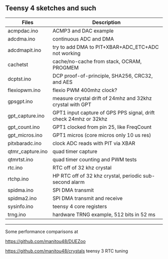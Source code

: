 ##  Teensy 4 sketches and such 

Files | Description
---|---
acmpdac.ino  |    ACMP3 and DAC example
adcdma.ino   |    continuous ADC and DMA
adcdmapit.ino|    try to add DMA to PIT+XBAR+ADC_ETC+ADC  not working
cachetst     |    cache/no-cache from stack, OCRAM, PROGMEM
dcptst.ino   |    DCP proof-of-principle, SHA256, CRC32, and AES 
flexiopwm.ino |    flexio PWM 400mhz clock?
gpsgpt.ino   |    measure crystal drift of 24mhz and 32khz crystal with GPT
gpt_capture.ino | GPT1 input capture of GPS PPS signal, drift check 24mhz or 32khz
gpt_count.ino   | GPT1 clocked from pin 25, like FreqCount
gpt_micros.ino |  GPT1 micros (core micros only 10 us res)
pitxbaradc.ino |  clock ADC reads with PIT via XBAR
qtmr_capture.ino |quad timer capture
qtmrtst.ino    |  quad timer counting and PWM tests
rtc.ino        |  RTC off of 32 khz crystal
rtchp.ino      |  HP RTC off of 32 khz crystal, periodic sub-second alarm
spidma.ino     |  SPI DMA transmit
spidma2.ino    |  SPI DMA transmit and receive
sysinfo.ino    |  teensy 4 core registers
trng.ino       |  hardware TRNG example, 512 bits in 52 ms

--------
Some performance comparisons at

   https://github.com/manitou48/DUEZoo

   https://github.com/manitou48/crystals   teensy 3 RTC tuning
